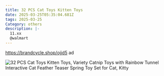 ```yaml
---
title: 32 PCS Cat Toys Kitten Toys
date: 2025-03-25T05:35:04.681Z
tags: 2025-03-25
Category: others
description: |-
  11.xx 
  @walmart
---
```

https://brandcycle.shop/ojjd5   ad 

![32 PCS Cat Toys Kitten Toys, Variety Catnip Toys with Rainbow Tunnel Interactive Cat Feather Teaser Spring Toy Set for Cat, Kitty](https://i5.walmartimages.com/seo/32-PCS-Cat-Toys-Kitten-Toys-Variety-Catnip-Toys-with-Rainbow-Tunnel-Interactive-Cat-Feather-Teaser-Spring-Toy-Set-for-Cat-Kitty_a3bf0774-16f4-443b-a27a-c62c9e3ff4e3.21261b68a2a741d8d6ed0b6e2b5e116e.jpeg?odnHeight=2000&odnWidth=2000&odnBg=FFFFFF)

<!--EndFragment-->